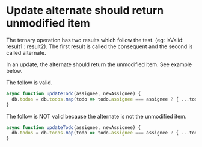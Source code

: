 Update alternate should return unmodified item
==============================================
The ternary operation has two results which follow the test. (eg: isValid: result1 : result2).
The first result is called the consequent and the second is called alternate.

In an update, the alternate should return the unmodified item.
See example below.

The follow is valid.
```javascript
async function updateTodo(assignee, newAssignee) {
  db.todos = db.todos.map(todo => todo.assignee === assignee ? { ...todo, assignee: newAssignee } : todo)
}
```

The follow is NOT valid because the alternate is not the unmodified item.
```javascript
async function updateTodo(assignee, newAssignee) {
  db.todos = db.todos.map(todo => todo.assignee === assignee ? { ...todo, assignee: newAssignee } : { who: "me" })
}
```
